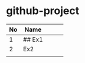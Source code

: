 # github-project


| No | Name |   |   |   |
|----|------|---|---|---|
| 1  | ## Ex1  |   |   |   |
| 2  | Ex2  |   |   |   |
|    |      |   |   |   |
